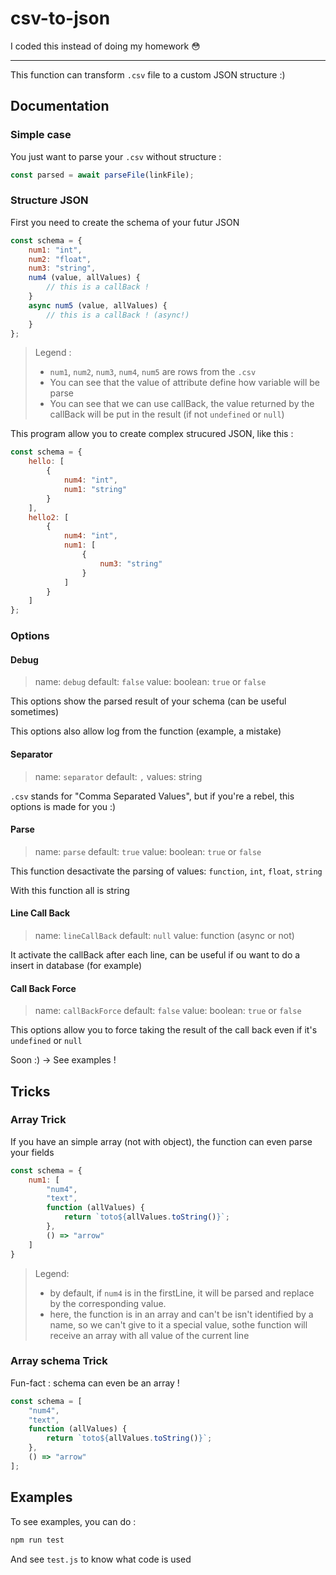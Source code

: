 # csv-to-json

I coded this instead of doing my homework 😳

---

This function can transform `.csv` file to a custom JSON structure :)

## Documentation

### Simple case

You just want to parse your `.csv` without structure :

```javascript
const parsed = await parseFile(linkFile);
```

### Structure JSON

First you need to create the schema of your futur JSON

```javascript
const schema = {
    num1: "int",
    num2: "float",
    num3: "string",
    num4 (value, allValues) {
        // this is a callBack !
    }
    async num5 (value, allValues) {
        // this is a callBack ! (async!)
    }
};

```

> Legend :
>
> - `num1`, `num2`, `num3`, `num4`, `num5` are rows from the `.csv`
> - You can see that the value of attribute define how variable will be parse
> - You can see that we can use callBack, the value returned by the callBack will be put in the result (if not `undefined` or `null`)

This program allow you to create complex strucured JSON, like this :

```javascript
const schema = {
    hello: [
        {
            num4: "int",
            num1: "string"
        }
    ],
    hello2: [
        {
            num4: "int",
            num1: [
                {
                    num3: "string"
                }
            ]
        }
    ]
};
```

### Options

#### Debug

> name: `debug`
> default: `false`
> value: boolean: `true` or `false`

This options show the parsed result of your schema (can be useful sometimes)

This options also allow log from the function (example, a mistake)

#### Separator

> name: `separator`
> default: `,`
> values: string

`.csv` stands for "Comma Separated Values", but if you're a rebel, this options is made for you :)

#### Parse

> name: `parse`
> default: `true`
> value: boolean: `true` or `false`

This function desactivate the parsing of values: `function`, `int`, `float`, `string`

With this function all is string

#### Line Call Back

> name: `lineCallBack`
> default: `null`
> value: function (async or not)

It activate the callBack after each line, can be useful if ou want to do a insert in database (for example)

#### Call Back Force

> name: `callBackForce`
> default: `false`
> value: boolean: `true` or `false`

This options allow you to force taking the result of the call back even if it's `undefined` or `null`

Soon :) -> See examples !

## Tricks

### Array Trick

If you have an simple array (not with object), the function can even parse your fields

```javascript
const schema = {
    num1: [
        "num4",
        "text",
        function (allValues) {
            return `toto${allValues.toString()}`;
        },
        () => "arrow"
    ]
}
```

> Legend:
>
> - by default, if `num4` is in the firstLine, it will be parsed and replace by the corresponding value.
> - here, the function is in an array and can't be isn't identified by a name, so we can't give to it a special value, sothe function will receive an array with all value of the current line

### Array schema Trick

Fun-fact : schema can even be an array !

```javascript
const schema = [
    "num4",
    "text",
    function (allValues) {
        return `toto${allValues.toString()}`;
    },
    () => "arrow"
];
```

## Examples

To see examples, you can do :

```sh
npm run test
```

And see `test.js` to know what code is used
